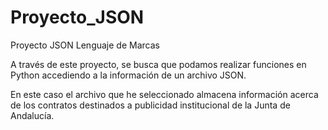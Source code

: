 # Proyecto_JSON
Proyecto JSON Lenguaje de Marcas

A través de este proyecto, se busca que podamos realizar funciones en Python accediendo a la información de un archivo JSON.

En este caso el archivo que he seleccionado almacena información acerca de los contratos destinados a publicidad institucional de la Junta de Andalucía.
